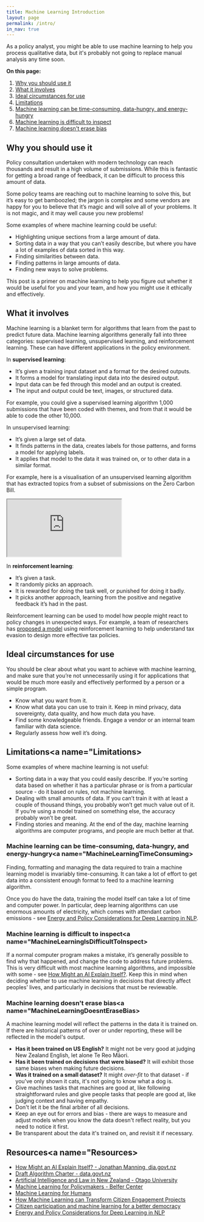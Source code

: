 ```yaml
---
title: Machine Learning Introduction
layout: page
permalink: /intro/
in_nav: true
---
```

<p class="t-intro">
As a policy analyst, you might be able to use machine learning to help you
process qualitative data, but it's probably not going to replace manual
analysis any time soon.
</p>

**On this page:**

1. [Why you should use it](#WhyYouShouldUseIt)
2. [What it involves](#WhatItInvolves)
3. [Ideal circumstances for use](#IdealCircumstancesForUse)
4. [Limitations](#Limitations)
5. [Machine learning can be time-consuming, data-hungry, and energy-hungry](#MachineLearningTimeConsuming)
6. [Machine learning is difficult to inspect](#MachineLearningIsDifficultToInspect)
7. [Machine learning doesn't erase bias](#MachineLearningDoesntEraseBias)

## Why you should use it<a name="WhyYouShouldUseIt"></a>

Policy consultation undertaken with modern technology can reach thousands and
result in a high volume of submissions. While this is fantastic for getting
a broad range of feedback, it can be difficult to process this amount of data.

Some policy teams are reaching out to machine learning to solve this, but it’s
easy to get bamboozled; the jargon is complex and some vendors are happy for
you to believe that it’s magic and will solve all of your problems. It is not
magic, and it may well cause you new problems!

Some examples of where machine learning could be useful:

- Highlighting unique sections from a large amount of data.
- Sorting data in a way that you can’t easily describe, but where you have a
  lot of examples of data sorted in this way.
- Finding similarities between data.
- Finding patterns in large amounts of data.
- Finding new ways to solve problems.

This post is a primer on machine learning to help you figure out whether it would
be useful for you and your team, and how you might use it ethically and
effectively.

## What it involves<a name="WhatItInvolves"></a>

Machine learning is a blanket term for algorithms that learn from the
past to predict future data.
Machine learning algorithms generally fall into three categories:
supervised learning, unsupervised learning, and reinforcement learning.
These can have different applications in the policy environment.

In **supervised learning**:

- It’s given a training input dataset and a format for the desired outputs.
- It forms a model for translating input data into the desired output.
- Input data can be fed through this model and an output is created.
- The input and output could be text, images, or structured data.

For example, you could give a supervised learning algorithm 1,000
submissions that have been coded with themes, and from that it
would be able to code the other 10,000.

In unsupervised learning:

- It’s given a large set of data.
- It finds patterns in the data, creates labels for those patterns,
and forms a model for applying labels.
- It applies that model to the data it was trained on,
or to other data in a similar format.

For example, here is a visualisation of an unsupervised learning algorithm
that has extracted topics from a subset of submissions on the Zero Carbon Bill.

<div class="aside">
  <iframe class="lda"
      title="LDA visualisation"
      src="https://serviceinnovationlab.github.io/bagel-jam/lda"
      scrolling="no">
  </iframe>
</div>

In **reinforcement learning**:

- It’s given a task.
- It randomly picks an approach.
- It is rewarded for doing the task well, or punished for doing it badly.
- It picks another approach, learning from the
positive and negative feedback it’s had in the past.

Reinforcement learning can be used to model how people might react to policy
changes in unexpected ways. For example, a team of researchers has [proposed
a model](https://arxiv.org/pdf/1801.09466.pdf) using reinforcement
learning to help understand tax evasion to design
more effective tax policies.

## Ideal circumstances for use<a name="IdealCircumstancesForUse"></a>

You should be clear about what you want to achieve with machine learning, and
make sure that you’re not unnecessarily using it for applications that would
be much more easily and effectively performed by a person or a simple program.

- Know what you want from it.
- Know what data you can use to train it.
  Keep in mind privacy, data sovereignty, data quality,
  and how much data you have.
- Find some knowledgeable friends. Engage a vendor or an internal team
  familiar with data science.
- Regularly assess how well it’s doing.

## Limitations<a name="Limitations></a>

Some examples of where machine learning is not useful:

- Sorting data in a way that you could easily describe. If you’re sorting data
  based on whether it has a particular phrase or is from a particular source -
  do it based on rules, not machine learning.
- Dealing with small amounts of data. If you can’t train it with at least a
  couple of thousand things, you probably won’t get much value out of it.
  If you’re using a model trained on something else, the accuracy probably
  won’t be great.
- Finding stories and meaning. At the end of the day, machine learning
  algorithms are computer programs, and people are much better at that.

### Machine learning can be time-consuming, data-hungry, and energy-hungry<a name="MachineLearningTimeConsuming></a>

Finding, formatting and managing the data required to train a machine learning
model is invariably time-consuming. It can take a lot of effort to get data
into a consistent enough format to feed to a machine learning algorithm.

Once you do have the data, training the model itself can take a lot of time and
computer power. In particular, deep learning algorithms can use enormous
amounts of electricity, which comes with attendant carbon emissions - see
[Energy and Policy Considerations for Deep Learning in NLP](https://arxiv.org/pdf/1906.02243.pdf).

### Machine learning is difficult to inspect<a name="MachineLearningIsDifficultToInspect></a>

If a normal computer program makes a mistake, it’s generally possible to find
why that happened, and change the code to address future problems.
This is very difficult with most machine learning algorithms, and impossible
with some - see
[How Might an AI Explain Itself?](https://www.digital.govt.nz/blog/how-might-an-ai-explain-itself).
Keep this in mind when deciding whether to use machine learning in decisions
that directly affect peoples’ lives, and particularly in decisions that must
be reviewable.

### Machine learning doesn't erase bias<a name="MachineLearningDoesntEraseBias></a>

A machine learning model will reflect the patterns in the data it is trained on.
If there are historical patterns of over or under reporting, these will be
reflected in the model's output.

- **Has it been trained on US English?** It might not be very good at judging
  New Zealand English, let alone Te Reo Māori.
- **Has it been trained on decisions that were biased?** It will exhibit those
  same biases when making future decisions.
- **Was it trained on a small dataset?** It might *over-fit* to that dataset -
  if you've only shown it cats, it's not going to know what a dog is.
- Give machines tasks that machines are good at, like following
  straightforward rules
  and give people tasks that people are good at, like judging
  context and having empathy.
- Don't let it be the final arbiter of all decisions.
- Keep an eye out for errors and bias - there are ways to measure and adjust
  models when you know the data doesn't reflect reality, but you need to
  notice it first.
- Be transparent about the data it's trained on, and revisit it if necessary.

## Resources<a name="Resources></a>

- [How Might an AI Explain Itself? - Jonathan Manning, dia.govt.nz](https://www.digital.govt.nz/blog/how-might-an-ai-explain-itself)
- [Draft Algorithm Charter - data.govt.nz](https://data.govt.nz/use-data/analyse-data/government-algorithm-transparency-and-accountability/draft-algorithm-charter/)
- [Artificial Intelligence and Law in New Zealand - Otago University](https://www.cs.otago.ac.nz/research/ai/AI-Law/outputs.html)
- [Machine Learning for Policymakers - Belfer Center](https://www.belfercenter.org/sites/default/files/files/publication/MachineLearningforPolicymakers.pdf)
- [Machine Learning for Humans](https://medium.com/machine-learning-for-humans/why-machine-learning-matters-6164faf1df12)
- [How Machine Learning can Transform Citizen Engagement Projects](https://www.citizenlab.co/blog/product-update/natural-language-processing-at-citizenlab-how-machine-learning-can-transform-citizen-engagement-projects/)
- [Citizen participation and machine learning for a better democracy](https://www.turing.ac.uk/research/research-projects/citizen-participation-and-machine-learning-better-democracy)
- [Energy and Policy Considerations for Deep Learning in NLP](https://arxiv.org/pdf/1906.02243.pdf)
